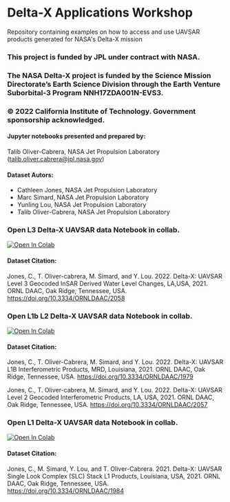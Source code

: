 # Delta-X Applications Workshop #
Repository containing examples on how to access and use UAVSAR products generated for NASA's Delta-X mission

### This project is funded by JPL under contract with NASA.
### The NASA Delta-X project is funded by the Science Mission Directorate’s Earth Science Division through the Earth Venture Suborbital-3 Program NNH17ZDA001N-EVS3.
### © 2022 California Institute of Technology. Government sponsorship acknowledged.

#### Jupyter notebooks presented and prepared by:
Talib Oliver-Cabrera, NASA Jet Propulsion Laboratory
(talib.oliver.cabrera@jpl.nasa.gov)

#### Dataset Autors:
- Cathleen Jones, NASA Jet Propulsion Laboratory
- Marc Simard, NASA Jet Propulsion Laboratory
- Yunling Lou, NASA Jet Propulsion Laboratory
- Talib Oliver-Cabrera, NASA Jet Propulsion Laboratory

### Open L3 Delta-X UAVSAR data Notebook in collab.
[![Open In Colab](https://colab.research.google.com/assets/colab-badge.svg)](https://colab.research.google.com/github//taliboliver/deltax_applications_workshop/blob/main/deltax_l3_wlc_time_steps.ipynb)
#### Dataset Citation:
Jones, C., T. Oliver-cabrera, M. Simard, and Y. Lou. 2022. Delta-X: UAVSAR Level 3 Geocoded InSAR Derived Water Level Changes, LA,USA, 2021. ORNL DAAC, Oak Ridge, Tennessee, USA. https://doi.org/10.3334/ORNLDAAC/2058

### Open L1b L2 Delta-X UAVSAR data Notebook in collab.
[![Open In Colab](https://colab.research.google.com/assets/colab-badge.svg)](https://colab.research.google.com/github//taliboliver/deltax_applications_workshop/blob/main/deltax_l1b_l2_interferograms.ipynb)
#### Dataset Citation:
Jones, C., T. Oliver-Cabrera, M. Simard, and Y. Lou. 2022. Delta-X: UAVSAR L1B Interferometric Products, MRD, Louisiana, 2021. ORNL DAAC, Oak Ridge, Tennessee, USA. https://doi.org/10.3334/ORNLDAAC/1979

Jones, C., T. Oliver-cabrera, M. Simard, and Y. Lou. 2022. Delta-X: UAVSAR Level 2 Geocoded Interferometric Products, LA, USA, 2021. ORNL DAAC, Oak Ridge, Tennessee, USA. https://doi.org/10.3334/ORNLDAAC/2057

### Open L1 Delta-X UAVSAR data Notebook in collab.
[![Open In Colab](https://colab.research.google.com/assets/colab-badge.svg)](https://colab.research.google.com/github//taliboliver/deltax_applications_workshop/blob/main/deltax_l1_slc.ipynb)
#### Dataset Citation:
Jones, C., M. Simard, Y. Lou, and T. Oliver-Cabrera. 2021. Delta-X: UAVSAR Single Look Complex (SLC) Stack L1 Products, Louisiana, USA, 2021. ORNL DAAC, Oak Ridge, Tennessee, USA. https://doi.org/10.3334/ORNLDAAC/1984

